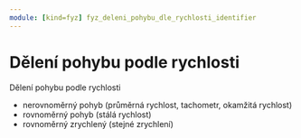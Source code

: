 ```yaml
---
module: [kind=fyz] fyz_deleni_pohybu_dle_rychlosti_identifier
---
```

# Dělení pohybu podle rychlosti
Dělení pohybu podle rychlosti

- nerovnoměrný pohyb (průměrná rychlost, tachometr, okamžitá rychlost)
- rovnoměrný pohyb (stálá rychlost)
- rovnoměrný zrychlený (stejné zrychlení)